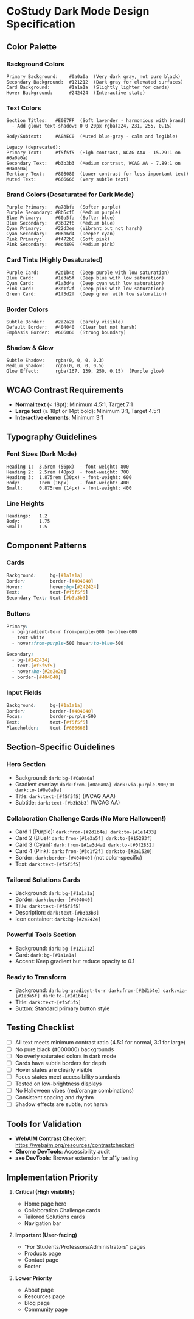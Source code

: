 # CoStudy Dark Mode Design Specification

## Color Palette

### Background Colors
```
Primary Background:    #0a0a0a  (Very dark gray, not pure black)
Secondary Background:  #121212  (Dark gray for elevated surfaces)
Card Background:       #1a1a1a  (Slightly lighter for cards)
Hover Background:      #242424  (Interactive state)
```

### Text Colors
```
Section Titles:   #E0E7FF  (Soft lavender - harmonious with brand)
  - Add glow: text-shadow: 0 0 20px rgba(224, 231, 255, 0.15)

Body/Subtext:     #A0AEC0  (Muted blue-gray - calm and legible)

Legacy (deprecated):
Primary Text:     #f5f5f5  (High contrast, WCAG AAA - 15.29:1 on #0a0a0a)
Secondary Text:   #b3b3b3  (Medium contrast, WCAG AA - 7.89:1 on #0a0a0a)
Tertiary Text:    #808080  (Lower contrast for less important text)
Muted Text:       #666666  (Very subtle text)
```

### Brand Colors (Desaturated for Dark Mode)
```
Purple Primary:   #a78bfa  (Softer purple)
Purple Secondary: #8b5cf6  (Medium purple)
Blue Primary:     #60a5fa  (Softer blue)
Blue Secondary:   #3b82f6  (Medium blue)
Cyan Primary:     #22d3ee  (Vibrant but not harsh)
Cyan Secondary:   #06b6d4  (Deeper cyan)
Pink Primary:     #f472b6  (Soft pink)
Pink Secondary:   #ec4899  (Medium pink)
```

### Card Tints (Highly Desaturated)
```
Purple Card:      #2d1b4e  (Deep purple with low saturation)
Blue Card:        #1e3a5f  (Deep blue with low saturation)
Cyan Card:        #1a3d4a  (Deep cyan with low saturation)
Pink Card:        #3d1f2f  (Deep pink with low saturation)
Green Card:       #1f3d2f  (Deep green with low saturation)
```

### Border Colors
```
Subtle Border:    #2a2a2a  (Barely visible)
Default Border:   #404040  (Clear but not harsh)
Emphasis Border:  #606060  (Strong boundary)
```

### Shadow & Glow
```
Subtle Shadow:    rgba(0, 0, 0, 0.3)
Medium Shadow:    rgba(0, 0, 0, 0.5)
Glow Effect:      rgba(167, 139, 250, 0.15)  (Purple glow)
```

## WCAG Contrast Requirements

- **Normal text** (< 18pt): Minimum 4.5:1, Target 7:1
- **Large text** (≥ 18pt or 14pt bold): Minimum 3:1, Target 4.5:1
- **Interactive elements**: Minimum 3:1

## Typography Guidelines

### Font Sizes (Dark Mode)
```
Heading 1:  3.5rem (56px)  - font-weight: 800
Heading 2:  2.5rem (40px)  - font-weight: 700
Heading 3:  1.875rem (30px) - font-weight: 600
Body:       1rem (16px)    - font-weight: 400
Small:      0.875rem (14px) - font-weight: 400
```

### Line Heights
```
Headings:   1.2
Body:       1.75
Small:      1.5
```

## Component Patterns

### Cards
```css
Background:     bg-[#1a1a1a]
Border:         border-[#404040]
Hover:          hover:bg-[#242424]
Text:           text-[#f5f5f5]
Secondary Text: text-[#b3b3b3]
```

### Buttons
```css
Primary:
  - bg-gradient-to-r from-purple-600 to-blue-600
  - text-white
  - hover:from-purple-500 hover:to-blue-500

Secondary:
  - bg-[#242424]
  - text-[#f5f5f5]
  - hover:bg-[#2e2e2e]
  - border-[#404040]
```

### Input Fields
```css
Background:     bg-[#1a1a1a]
Border:         border-[#404040]
Focus:          border-purple-500
Text:           text-[#f5f5f5]
Placeholder:    text-[#666666]
```

## Section-Specific Guidelines

### Hero Section
- Background: `dark:bg-[#0a0a0a]`
- Gradient overlay: `dark:from-[#0a0a0a] dark:via-purple-900/10 dark:to-[#0a0a0a]`
- Title: `dark:text-[#f5f5f5]` (WCAG AAA)
- Subtitle: `dark:text-[#b3b3b3]` (WCAG AA)

### Collaboration Challenge Cards (No More Halloween!)
- Card 1 (Purple): `dark:from-[#2d1b4e] dark:to-[#1e1433]`
- Card 2 (Blue): `dark:from-[#1e3a5f] dark:to-[#15293f]`
- Card 3 (Cyan): `dark:from-[#1a3d4a] dark:to-[#0f2832]`
- Card 4 (Pink): `dark:from-[#3d1f2f] dark:to-[#2a1520]`
- Border: `dark:border-[#404040]` (not color-specific)
- Text: `dark:text-[#f5f5f5]`

### Tailored Solutions Cards
- Background: `dark:bg-[#1a1a1a]`
- Border: `dark:border-[#404040]`
- Title: `dark:text-[#f5f5f5]`
- Description: `dark:text-[#b3b3b3]`
- Icon container: `dark:bg-[#242424]`

### Powerful Tools Section
- Background: `dark:bg-[#121212]`
- Card: `dark:bg-[#1a1a1a]`
- Accent: Keep gradient but reduce opacity to 0.1

### Ready to Transform
- Background: `dark:bg-gradient-to-r dark:from-[#2d1b4e] dark:via-[#1e3a5f] dark:to-[#2d1b4e]`
- Title: `dark:text-[#f5f5f5]`
- Button: Standard primary button style

## Testing Checklist

- [ ] All text meets minimum contrast ratio (4.5:1 for normal, 3:1 for large)
- [ ] No pure black (#000000) backgrounds
- [ ] No overly saturated colors in dark mode
- [ ] Cards have subtle borders for depth
- [ ] Hover states are clearly visible
- [ ] Focus states meet accessibility standards
- [ ] Tested on low-brightness displays
- [ ] No Halloween vibes (red/orange combinations)
- [ ] Consistent spacing and rhythm
- [ ] Shadow effects are subtle, not harsh

## Tools for Validation

- **WebAIM Contrast Checker**: https://webaim.org/resources/contrastchecker/
- **Chrome DevTools**: Accessibility audit
- **axe DevTools**: Browser extension for a11y testing

## Implementation Priority

1. **Critical (High visibility)**
   - Home page hero
   - Collaboration Challenge cards
   - Tailored Solutions cards
   - Navigation bar

2. **Important (User-facing)**
   - "For Students/Professors/Administrators" pages
   - Products page
   - Contact page
   - Footer

3. **Lower Priority**
   - About page
   - Resources page
   - Blog page
   - Community page
